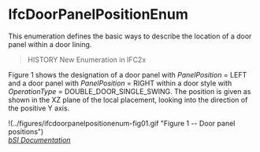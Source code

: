 IfcDoorPanelPositionEnum
========================
This enumeration defines the basic ways to describe the location of a door
panel within a door lining.  
  
> HISTORY  New Enumeration in IFC2x  
  
Figure 1 shows the designation of a door panel with _PanelPosition_ = LEFT and
a door panel with _PanelPosition_ = RIGHT within a door style with
_OperationType_ = DOUBLE_DOOR_SINGLE_SWING. The position is given as shown in
the XZ plane of the local placement, looking into the direction of the
positive Y axis.  
  
!(../figures/ifcdoorpanelpositionenum-fig01.gif "Figure 1 -- Door panel
positions")  
[ _bSI
Documentation_](https://standards.buildingsmart.org/IFC/DEV/IFC4_2/FINAL/HTML/schema/ifcarchitecturedomain/lexical/ifcdoorpanelpositionenum.htm)


